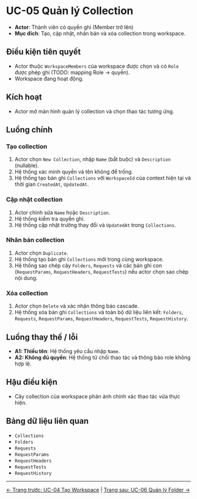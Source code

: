 # UC-05 Quản lý Collection

- **Actor**: Thành viên có quyền ghi (Member trở lên)
- **Mục đích**: Tạo, cập nhật, nhân bản và xóa collection trong workspace.

## Điều kiện tiên quyết
- Actor thuộc `WorkspaceMembers` của workspace được chọn và có `Role` được phép ghi (TODO: mapping Role -> quyền).
- Workspace đang hoạt động.

## Kích hoạt
- Actor mở màn hình quản lý collection và chọn thao tác tương ứng.

## Luồng chính
### Tạo collection
1. Actor chọn `New Collection`, nhập `Name` (bắt buộc) và `Description` (nullable).
2. Hệ thống xác minh quyền và tên không để trống.
3. Hệ thống tạo bản ghi `Collections` với `WorkspaceId` của context hiện tại và thời gian `CreatedAt`, `UpdatedAt`.

### Cập nhật collection
1. Actor chỉnh sửa `Name` hoặc `Description`.
2. Hệ thống kiểm tra quyền ghi.
3. Hệ thống cập nhật trường thay đổi và `UpdatedAt` trong `Collections`.

### Nhân bản collection
1. Actor chọn `Duplicate`.
2. Hệ thống tạo bản ghi `Collections` mới trong cùng workspace.
3. Hệ thống sao chép cây `Folders`, `Requests` và các bản ghi con (`RequestParams`, `RequestHeaders`, `RequestTests`) nếu actor chọn sao chép nội dung.

### Xóa collection
1. Actor chọn `Delete` và xác nhận thông báo cascade.
2. Hệ thống xóa bản ghi `Collections` và toàn bộ dữ liệu liên kết: `Folders`, `Requests`, `RequestParams`, `RequestHeaders`, `RequestTests`, `RequestHistory`.

## Luồng thay thế / lỗi
- **A1: Thiếu tên**: Hệ thống yêu cầu nhập `Name`.
- **A2: Không đủ quyền**: Hệ thống từ chối thao tác và thông báo role không hợp lệ.

## Hậu điều kiện
- Cây collection của workspace phản ánh chính xác thao tác vừa thực hiện.

## Bảng dữ liệu liên quan
- `Collections`
- `Folders`
- `Requests`
- `RequestParams`
- `RequestHeaders`
- `RequestTests`
- `RequestHistory`
---
[← Trang trước: UC-04 Tạo Workspace](UC-04_CreateWorkspace.md) | [Trang sau: UC-06 Quản lý Folder →](UC-06_ManageFolders.md)

